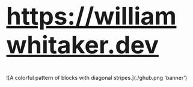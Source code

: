 <h1 style="font-size: 64px; color: #0071bb;"><a href="https://williamwhitaker.dev">https://williamwhitaker.dev</a></h1>
![A colorful pattern of blocks with diagonal stripes.](./ghub.png 'banner')
